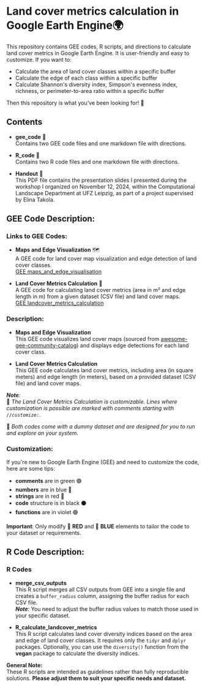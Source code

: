 # Land cover metrics calculation in Google Earth Engine🌍

This repository contains GEE codes, R scripts, and directions to calculate land cover metrics in Google Earth Engine. It is user-friendly and easy to customize. If you want to:

- Calculate the area of land cover classes within a specific buffer
- Calculate the edge of each class within a specific buffer
- Calculate Shannon's diversity index, Simpson's evenness index, richness, or perimeter-to-area ratio within a specific buffer

Then this repository is what you’ve been looking for! 🌟

## Contents
- **gee_code** 📁  
  Contains two GEE code files and one markdown file with directions.
  
- **R_code** 📁  
  Contains two R code files and one markdown file with directions.
  
- **Handout** 📄  
  This PDF file contains the presentation slides I presented during the workshop I organized on November 12, 2024, within the Computational Landscape Department at UFZ Leipzig, as part of a project supervised by Elina Takola.

## GEE Code Description:
### Links to GEE Codes:
- **Maps and Edge Visualization** 🗺️  
  A GEE code for land cover map visualization and edge detection of land cover classes.  
  [GEE maps_and_edge_visualisation](https://code.earthengine.google.com/c2709949d2d31c7cf6f1735a82781643)

- **Land Cover Metrics Calculation** 🧮  
  A GEE code for calculating land cover metrics (area in m² and edge length in m) from a given dataset (CSV file) and land cover maps.  
  [GEE landcover_metrics_calculation](https://code.earthengine.google.com/3d97c3bb1580aa7b24778c0ff61d00bd)

### Description:
- **Maps and Edge Visualization**  
  This GEE code visualizes land cover maps (sourced from [awesome-gee-community-catalog](https://gee-community-catalog.org/projects/glc_fcs/)) and displays edge detections for each land cover class.

- **Land Cover Metrics Calculation**  
  This GEE code calculates land cover metrics, including area (in square meters) and edge length (in meters), based on a provided dataset (CSV file) and land cover maps.

_**Note**:_  
🎨 _The Land Cover Metrics Calculation is customizable. Lines where customization is possible are marked with comments starting with `//customize:`._  

💾 _Both codes come with a dummy dataset and are designed for you to run and explore on your system._

### Customization:  
If you're new to Google Earth Engine (GEE) and need to customize the code, here are some tips:

- **comments** are in green  🟢
- **numbers** are in blue 🔵
- **strings** are in red 🔴
- **code** structure is in black ⚫
- **functions** are in violet 🟣

**Important**: Only modify 🔴 **RED** and 🔵 **BLUE** elements to tailor the code to your dataset or requirements.

## R Code Description:
### R Codes
- **merge_csv_outputs**  
This R script merges all CSV outputs from GEE into a single file and creates a `buffer_radius` column, assigning the buffer radius for each CSV file.  
_**Note**:_ You need to adjust the buffer radius values to match those used in your specific dataset.

- **R_calculate_landcover_metrics**  
This R script calculates land cover diversity indices based on the area and edge of land cover classes. It requires only the `tidyr` and `dplyr` packages. Optionally, you can use the `diversity()` function from the **vegan** package to calculate the diversity indices.

**General Note:**  
These R scripts are intended as guidelines rather than fully reproducible solutions. **Please adjust them to suit your specific needs and dataset.**
